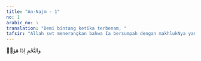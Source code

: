 ```yaml
---
title: "An-Najm - 1"
no: 1
arabic_no: ١
translation: "Demi bintang ketika terbenam, "
tafsir: "Allah swt menerangkan bahwa Ia bersumpah dengan makhlukNya yang besar yakni bintang yang beredar pada porosnya, sehingga tidak saling berbenturan satu dengan yang lainnya. Bintang-bintang itu merupakan petunjuk bagi manusia dalam hutan dan di padang pasir, di tempat kediaman dan dalam perjalanan, di kampung dan di kota, dan juga di lautan, bintang-bintang itu besar sekali faedahnya bagi kehidupan manusia. Allah swt mengarahkan sumpah-Nya kepada kaum musyrikin agar mengetahui betapa banyak manfaatnya bintang-bintang bagi mereka. Antara lain untuk mengetahui perubahan musim supaya mereka bersiap-siap untuk menggembalakan ternak mereka, kemudian setelah turun hujan mereka dapat menanam tanaman yang sesuai dengan musimnya. Sumpah Allah tersebut mengingatkan manusia bahwa di sana ada benda-benda yang perkasa di ruang angkasa yang harus mereka ketahui supaya mereka dapat meyakini besarnya sumber kekuasaan Allah dan indahnya ciptaan-Nya. Ilmu pengetahuan modern telah menerangkan bahwa di angkasa raya ada keajaiban yang dapat dilihat dari cepatnya peredaran dan bentuknya yang besar. Alam matahari terdiri dari matahari dan 9 buah planet yang kebanyakan dikelilingi oleh beberapa buah bulan. Matahari itu dalam alamnya adalah sebahagian daripada alam angkasa. Di alam angkasa ada sekitar 30.000.000.000 (tigapuluh milyar) bintangbintang. Setiap bintang adalah sebagai matahari seperti mataharinya manusia di bumi ini. Ada yang lebih besar dan ada pula yang lebih kecil daripadanya. Umur matahari adalah sekitar lima milyar tahun, umur bumi sekitar 2.000 juta tahun. Umur air di atas bumi sekitar 300 juta tahun. Dan umur manusia sekitar 300.000 tahun. Dan alam semesta itu mempunyai penjaga (hanya Allah-lah yang mengetahuinya). Dan tidak seorang pun yang mengetahui bala tentara Tuhan kecuali Dia. Al-'Amasy dari Mujahid mengatakan bahwa ayat ini merujuk pada Al-Qur'an ketika diturunkan seperti dalam firman-Nya: \n\nLalu Aku bersumpah dengan tempat beredarnya bintang-bintang. Dan sesungguhnya itu benar-benar sumpah yang besar sekiranya kamu mengetahui, dan (ini) sesungguhnya Al-Qur'an yang sangat mulia, dalam Kitab yang terpelihara (Lauh Mahfudz), tidak ada yang menyentuhnya selain hamba-hamba yang disucikan. Diturunkan dari Tuhan seluruh alam. (al-Waqi'ah/56: 75-80)"
---
```

وَالنَّجْمِ اِذَا هَوٰىۙ 